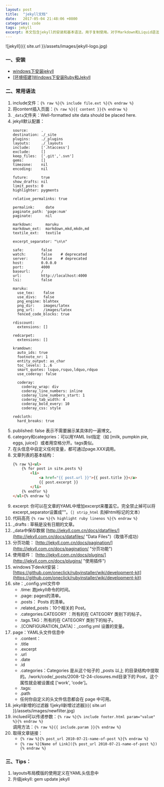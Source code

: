 ```yaml
---
layout: post
title:  "jekyll文档"
date:   2017-05-04 21:48:06 +0800
categories: code
tags: jekyll
excerpt: 本文包含jekyll的安装和基本语法，用于复制使用。对于Markdown和Liquid语法单独成文。
---
```


![jekyll]({{ site.url }}/assets/images/jekyll-logo.jpg)
### 一、安装
* [windows下安装jekyll](http://jingyan.baidu.com/article/925f8cb8f6422ac0dde056ee.html)
* [[环境搭建]Windows下安装Ruby和Jekyll](http://blog.csdn.net/qiujuer/article/details/44620019)

### 二、常用语法
1. include文件：`{% raw %}{% include file.ext %}{% endraw %}`
2. 将content插入页面：`{% raw %}{{ content }}{% endraw %}`
3. `_data`文件夹：Well-formatted site data should be placed here.
4. jekyll默认配置：
	```
	source:      .
	destination: ./_site
	plugins:     ./_plugins
	layouts:     ./_layouts
	include:     ['.htaccess']
	exclude:     []
	keep_files:  ['.git','.svn']
	gems:        []
	timezone:    nil
	encoding:    nil
	
	future:      true
	show_drafts: nil
	limit_posts: 0
	highlighter: pygments
	
	relative_permalinks: true
	
	permalink:     date
	paginate_path: 'page:num'
	paginate:      nil
	
	markdown:      maruku
	markdown_ext:  markdown,mkd,mkdn,md
	textile_ext:   textile
	
	excerpt_separator: "\n\n"
	
	safe:        false
	watch:       false    # deprecated
	server:      false    # deprecated
	host:        0.0.0.0
	port:        4000
	baseurl:     /
	url:         http://localhost:4000
	lsi:         false
	
	maruku:
	  use_tex:    false
	  use_divs:   false
	  png_engine: blahtex
	  png_dir:    images/latex
	  png_url:    /images/latex
	  fenced_code_blocks: true
	
	rdiscount:
	  extensions: []
	
	redcarpet:
	  extensions: []
	
	kramdown:
	  auto_ids: true
	  footnote_nr: 1
	  entity_output: as_char
	  toc_levels: 1..6
	  smart_quotes: lsquo,rsquo,ldquo,rdquo
	  use_coderay: false
	
	  coderay:
	    coderay_wrap: div
	    coderay_line_numbers: inline
	    coderay_line_numbers_start: 1
	    coderay_tab_width: 4
	    coderay_bold_every: 10
	    coderay_css: style
	
	redcloth:
	  hard_breaks: true
	```
5. published: false    表示不需要展示某具体的一遍博文。
6. category和categories：可以用YAML list指定（如 [milk, pumpkin pie, eggs, juice]）或者用空格分开。tags类似。
7. 在头信息中自定义任何变量，都可通过page.XXX调用。
8. 文章列表的基本结构：   
	```html
	{% raw %}<ul>
		{% for post in site.posts %}
			<li>
				<a href="{{ post.url }}">{{ post.title }}</a>
				{{ post.excerpt }}
			</li>
		{% endfor %}
	</ul>{% endraw %}
	```
9. excerpt: 你可以在文章的YAML中增加excerpt来覆盖它。完全禁止掉可以将excerpt_separator设置成""。（`| strip_html` 去掉html标记的文本）
10. 代码高亮 `{% raw %}{% highlight ruby linenos %}{% endraw %}`
11. _drafts : 草稿是没有日期的文章。
12. _data中保存数据  [http://jekyll.com.cn/docs/datafiles/](http://jekyll.com.cn/docs/datafiles/ "Data Files")（取值不成功）
13. 分页功能： [http://jekyll.com.cn/docs/pagination/](http://jekyll.com.cn/docs/pagination/ "分页功能")
14. 使用插件： [http://jekyll.com.cn/docs/plugins/](http://jekyll.com.cn/docs/plugins/ "使用插件")
15. windows下devkit安装： [https://github.com/oneclick/rubyinstaller/wiki/development-kit](https://github.com/oneclick/rubyinstaller/wiki/development-kit)
16. site：_config.yml文件中
	* .time: 跑jekyll命令的时间。
	* .page: pages的清单。
	* .posts： Posts 的清单。
	* .related_posts：10个相关的 Post。
	* .categories.CATEGORY ：所有的在 CATEGORY 类别下的帖子。
	* .tags.TAG：所有的在 CATEGORY 类别下的帖子。
	* .[CONFIGURATION_DATA]：_config.yml 设置的变量。
17. page：YAML头文件信息中
	* .content：
	* .title
	* .excerpt
	* .url
	* .date
	* .id
	* .categories：Categories 是从这个帖子的 _posts 以上 的目录结构中提取的。/work/code/_posts/2008-12-24-closures.md目录下的 Post，这个属性就会被设置成 ['work', 'code']。
	* .tags:
	* .path
	* 任何你自定义的头文件信息都会在 page 中可用。
18. jekyll新增的过滤器
![jekyll新增过滤器]({{ site.url }}/assets/images/newfilter.jpg)  
19. inclued可以传递参数：`{% raw %}{% include footer.html param="value" %}{% endraw %}`  
      调用方法：`{% raw %}{{ include.param }}{% endraw %}`
20. 取得文章链接：
	* `{% raw %}{% post_url 2010-07-21-name-of-post %}{% endraw %}`
	* `{% raw %}[Name of Link]({% post_url 2010-07-21-name-of-post %}){% endraw %}`


### 三、Tips：
1. layouts布局模版的使用定义在YAML头信息中
2. 升级jekyll: gem update jekyll